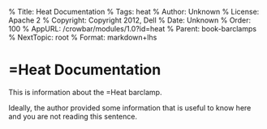 % Title:      Heat Documentation
% Tags:       heat
% Author:     Unknown
% License:    Apache 2
% Copyright:  Copyright 2012, Dell 
% Date:       Unknown
% Order:      100
% AppURL:     /crowbar/modules/1.0?id=heat
% Parent:     book-barclamps
% NextTopic:  root
% Format:     markdown+lhs

# =Heat Documentation

This is information about the =Heat barclamp.

Ideally, the author provided some information that is useful to know here and you are not reading this sentence.